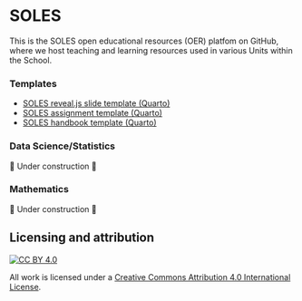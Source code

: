 # SOLES
This is the SOLES open educational resources (OER) platfom on GitHub, where we host teaching and learning resources used in various Units within the School.

### Templates

- [SOLES reveal.js slide template (Quarto)](https://github.com/usyd-soles-edu/soles-revealjs)
- [SOLES assignment template (Quarto)](https://github.com/usyd-soles-edu/soles-assignment-quarto)
- [SOLES handbook template (Quarto)](https://github.com/usyd-soles-edu/soles-handbook-quarto)

### Data Science/Statistics
🚧 Under construction 🚧

### Mathematics

🚧 Under construction 🚧


## Licensing and attribution

[![CC BY 4.0][cc-by-image]][cc-by]

All work is licensed under a [Creative Commons Attribution 4.0 International License][cc-by].


[cc-by]: http://creativecommons.org/licenses/by/4.0/
[cc-by-image]: https://i.creativecommons.org/l/by/4.0/88x31.png
